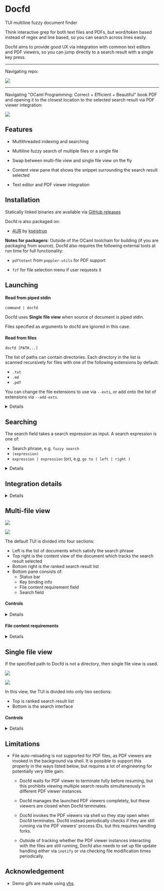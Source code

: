 # Docfd
TUI multiline fuzzy document finder

Think interactive grep for both text files and PDFs,
but word/token based instead of regex and line based,
so you can search across lines easily.

Docfd aims to provide good UX via integration with common text editors
and PDF viewers,
so you can jump directly to a search result with a single key press.

---

Navigating repo:

![](demo-vhs-gifs/repo.gif)

---

Navigating "OCaml Programming: Correct + Efficient + Beautiful" book PDF
and opening it to the closest location to the selected search result via PDF viewer integration:

![](screenshots/pdf-viewer-integration.jpg)

## Features

- Multithreaded indexing and searching

- Multiline fuzzy search of multiple files or a single file

- Swap between multi-file view and single file view on the fly

- Content view pane that shows the snippet surrounding the search result selected

- Text editor and PDF viewer integration

## Installation

Statically linked binaries are available via
[GitHub releases](https://github.com/darrenldl/docfd/releases)

Docfd is also packaged on:

- [AUR](https://aur.archlinux.org/packages/docfd-bin) by [kseistrup](https://github.com/kseistrup)

**Notes for packagers**: Outside of the OCaml toolchain for building (if you are
packaging from source), Docfd also requires the following
external tools at run time for full functionality:

- `pdftotext` from `poppler-utils` for PDF support

- `fzf` for file selection menu if user requests it

## Launching

#### Read from piped stdin

```
command | docfd
```

Docfd uses **Single file view**
when source of document is piped stdin.

Files specified as arguments to docfd are ignored
in this case.

#### Read from files

```
docfd [PATH...]
```

The list of paths can contain directories.
Each directory in the list is scanned recursively for
files with one of the following extensions by default:

- `.txt`
- `.md`
- `.pdf`

You can change the file extensions to use via `--exts`,
or add onto the list of extensions via `--add-exts`.

<details>

If the list of paths is empty,
then Docfd defaults to scanning the
current directory `.`.

If any of the file ends with `.pdf`, then `pdftotext`
is required to continue.

If exactly one file is specified
in the list of paths, then Docfd uses **Single file view**.
Otherwise, Docfd uses **Multi-file view**.

If any of the path is `?`, then file selection
of the discovered files
via `fzf`
is invoked.

</details>

## Searching

The search field takes a search expression as input. A search expression is
one of:

- Search phrase, e.g. `fuzzy search`
- `(expression)`
- `expression | expression` (or), e.g. `go to ( left | right )`

<details>

#### Search phrase and search procedure

Document content and user input in the search field are tokenized/segmented
in the same way, based on:
- Contiguous alphanumeric characters
- Individual symbols
- Individual UTF-8 characters
- Spaces

A search phrase is a list of said tokens.

Search procedure is a DFS through the document index,
where the search range for a word is fixed
to a configured range surrounding the previous word (when applicable).

A token in the index matches a token in the search phrase if they are:
- A case-insensitive exact match
- Or a case-insensitive substring match (token in search phrase being the substring)
- Or within the configured case-insensitive edit distance threshold

Search results are then ranked using heuristics.

</details>

## Integration details

<details>

#### Text editor integration

Docfd uses the text editor specified by `$VISUAL` (this is checked first) or `$EDITOR`.

Docfd opens the file at first line of search result
for the following editors:

- `nano`
- `nvim`/`vim`/`vi`
- `kak`
- `hx`
- `emacs`
- `micro`
- `jed`/`xjed`

#### PDF viewer integration

Docfd guesses the default PDF viewer based on the output
of `xdg-mime query default application/pdf`,
and invokes the viewer either directly or via flatpak
depending on where the desktop file can be first found
in the list of directories specified by `$XDG_DATA_DIRS`.

Docfd opens the file at first page of the search result
and starts a text search of the most unique word
of the matched phrase within the same page
for the following viewers:

- okular
- evince
- xreader
- atril

Docfd opens the file at first page of the search result
for the following viewers:

- mupdf

</details>

## Multi-file view

![](screenshots/main0.png)

![](screenshots/main1.png)

The default TUI is divided into four sections:
- Left is the list of documents which satisfy the search phrase
- Top right is the content view of the document which tracks the search result selected
- Bottom right is the ranked search result list
- Bottom pane consists of:
    - Status bar
    - Key binding info
    - File content requirement field
    - Search field

#### Controls

<details>

Docfd operates in modes, the initial mode is `Navigation` mode.

`Navigation` mode
- Scroll down the document list
    - `j`
    - Down arrow
    - Page down
    - Scroll down with mouse wheel when hovering above the area
- Scroll up the document list
    - `k`
    - Up arrow
    - Page up
    - Scroll up with mouse wheel when hovering above the area
- Scroll down the search result list
    - `Shift`+`J`
    - `Shift`+Down arrow
    - `Shift`+Page down
    - Scroll down with mouse wheel when hovering above the area
- Scroll up the document list
    - `Shift`+`K`
    - `Shift`+Up arrow
    - `Shift`+Page up
    - Scroll up with mouse wheel when hovering above the area
- Open document
    - `Enter`
        - Docfd tries to use `$VISUAL` first, if that fails then Docfd tries `$EDITOR`
- Switch to single file view
    - `Tab`
- Switch to `Require content` mode
    - `?`
- Switch to `Search` mode
    - `/`
- Clear search phrase
    - `x`
- Exit Docfd
    - `Esc`, `Ctrl+C` or `Ctrl+Q`

`Search` mode
- Search field is active in this mode
- `Enter` to confirm search phrase and exit the mode

`Require content` mode
- Required content field is active in this mode
- `Enter` to confirm file content requirements and exit the mode

</details>

#### File content requirements

<details>

The required content field accepts a content requirement expression.

A content requirement expression is one of:
- Search phrase
- `(expression)`
- `expression & expression`
- `expression | expression`

Note that the edit distance is not considered here.
Only case-insensitive exact matches or substring matches against
the search phrases are considered.

In other words, given the same phrase,
it is treated less fuzzily as a content requirement expression
compared to being used as a search phrase in the search field.

</details>

## Single file view

If the specified path to Docfd is not a directory, then single file view
is used.

![](screenshots/single-file0.png)

![](screenshots/single-file1.png)

In this view, the TUI is divided into only two sections:
- Top is ranked search result list
- Bottom is the search interface

#### Controls

<details>

The controls are simplified in single file view,
namely `Shift` is optional for scrolling through search result list.

`Navigation` mode
- Scroll down the search result list
    - `j`
    - Down arrow
    - Page down
    - `Shift`+`J`
    - `Shift`+Down arrow
    - `Shift`+Page down
    - Scroll down with mouse wheel when hovering above the area
- Scroll up the document list
    - `k`
    - Up arrow
    - Page up
    - `Shift`+`K`
    - `Shift`+Up arrow
    - `Shift`+Page up
    - Scroll up with mouse wheel when hovering above the area
- Open document
    - `Enter`
        - Docfd tries to use `$VISUAL` first, if that fails then Docfd tries `$EDITOR`
- Switch to multi-file view
    - `Tab`
- Switch to `Search` mode
    - `/`
- Clear search phrase
    - `x`
- Exit Docfd
    - `Esc`, `Ctrl+C` or `Ctrl+Q`

`Search` mode
- Search field is active in this mode
- `Enter` to confirm search phrase and exit search mode

</details>

## Limitations

- File auto-reloading is not supported for PDF files,
  as PDF viewers are invoked in the background via shell.
  It is possible to support this properly
  in the ways listed below, but requires
  a lot of engineering for potentially very little gain:

    - Docfd waits for PDF viewer to terminate fully
      before resuming, but this
      prohibits viewing multiple search results
      simultaneously in different PDF viewer instances.

    - Docfd manages the launched PDF viewers completely,
      but these viewers are closed when Docfd terminates.

    - Docfd invokes the PDF viewers via shell
      so they stay open when Docfd terminates.
      Docfd instead periodically checks if they are still running
      via the PDF viewers' process IDs,
      but this requires handling forks.

    - Outside of tracking whether the PDF viewer instances
      interacting with the files are still running,
      Docfd also needs to set up file update handling
      either via `inotify` or via checking
      file modification times periodically.

## Acknowledgement

- Demo gifs are made using [vhs](https://github.com/charmbracelet/vhs).
